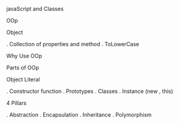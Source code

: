 javaScript and Classes

OOp

Object 

. Collection of properties and method
. ToLowerCase

Why Use OOp

Parts of OOp

Object Literal

. Constructor function
. Prototypes
. Classes
. Instance (new , this)

4 Pillars

. Abstraction 
. Encapsulation
. Inheritance
. Polymorphism